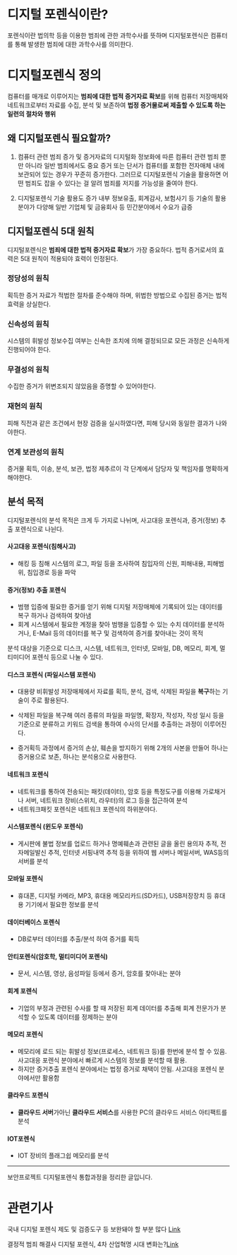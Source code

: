 # 디지털 포렌식이란?

포렌식이란 법의학 등을 이용한 범죄에 관한 과학수사를 뜻하며 디지털포렌식은 컴퓨터를 통해 발생한 범죄에 대한 과학수사를 의미한다.

# 디지털포렌식 정의

컴퓨터를 매개로 이루어지는 **범죄에 대한 법적 증거자료 확보**를 위해 컴퓨터 저장매체와 네트워크로부터 자료를 수집, 분석 및 보존하여 **법정 증거물로써 제출할 수 있도록 하는 일련의 절차와 행위**

## 왜 디지털포렌식 필요할까?

1. 컴퓨터 관련 범죄 증가 및 증거자료의 디지털화
   정보화에 따른 컴퓨터 관련 범죄 뿐만 아니라 일반 범죄에서도 중요 증거 또는 단서가 컴퓨터를 포함한 전자매체 내에 보관되어 있는 경우가 꾸준히 증가한다. 그러므로 디지털포렌식 기술을 활용하면 어떤 범죄도 잡을 수 있다는 걸 알려 범죄를 저지를 가능성을 줄여야 한다.

2. 디지털포렌식 기술 활용도 증가
   내부 정보유출, 회계감사, 보험사기 등 기술의 활용분야가 다양해 일반 기업체 및 금융회사 등 민간분야에서 수요가 급증

## 디지털포렌식 5대 원칙

디지털포렌식은 **범죄에 대한 법적 증거자료 확보**가 가장 중요하다.
법적 증거로서의 효력은 5대 원칙이 적용되야 효력이 인정된다.

### 정당성의 원칙

획득한 증거 자료가 적법한 절차를 준수해야 하며, 위법한 방법으로 수집된 증거는 법적 효력을 상실한다.

### 신속성의 원칙

시스템의 휘발성 정보수집 여부는 신속한 조치에 의해 결정되므로 모든 과정은 신속하게 진행되어야 한다.

### 무결성의 원칙

수집한 증거가 위변조되지 않았음을 증명할 수 있어야한다.

### 재현의 원칙

피해 직전과 같은 조건에서 현장 검증을 실시하였다면, 피해 당시와 동일한 결과가 나와야한다.

### 연계 보관성의 원칙

증거물 획득, 이송, 분석, 보관, 법정 제추르이 각 단계에서 담당자 및 책임자를 명확하게 해야한다.

## 분석 목적

디지털포렌식의 분석 목적은 크게 두 가지로 나뉘며, 사고대응 포렌식과, 증거(정보) 추출 포렌식으로 나뉜다.

#### 사고대응 포렌식(침해사고)

- 해킹 등 침해 시스템의 로그, 파일 등을 조사하여 침입자의 신원, 피해내용, 피해범위, 침입경로 등을 파악

#### 증거(정보) 추출 포렌식

- 범행 입증에 필요한 증거를 얻기 위해 디지털 저장매체에 기록되어 있는 데이터를 복구 하거나 검색하여 찾아냄
- 회계 시스템에서 필요한 계정을 찾아 범행을 입증할 수 있는 수치 데이터를 분석하거나, E-Mail 등의 데이터를 복구 및 검색하여 증거를 찾아내는 것이 목적

분석 대상을 기준으로 디스크, 시스템, 네트워크, 인터넷, 모바일, DB, 메모리, 회계, 멀티미디어 포렌식 등으로 나눌 수 있다.

#### 디스크 포렌식 (파일시스템 포렌식)

- 대용량 비휘발성 저장매체에서 자료를 획득, 분석, 검색, 삭제된 파일을 **복구**하는 기술이 주로 활용된다.
- 삭제된 파일을 복구해 여러 종류의 파일을 파일명, 확장자, 작성자, 작성 일시 등을 기준으로 분류하고 키워드 검색을 통하여 수사의 단서를 추출하는 과정이 이루어진다.

- 증거획득 과정에서 증거의 손상, 훼손을 방지하기 위해 2개의 사본을 만들어 하나는 증거용으로 보존, 하나는 분석용으로 사용한다.

#### 네트워크 포렌식

- 네트워크를 통하여 전송되는 패킷(데이터), 암호 등을 특정도구를 이용해 가로채거나 서버, 네트워크 장비(스위치, 라우터)의 로그 등을 접근하여 분석
- 네트워크패킷 포렌식은 네트워크 포렌식의 하위분야다.

#### 시스템포렌식 (윈도우 포렌식)

- 게시판에 불법 정보를 업로드 하거나 명예훼손과 관련된 글을 올린 용의자 추적, 전자메일발신 추적, 인터넷 서핑내역 추적 등을 위하여 웹 서버나 메일서버, WAS등의 서버를 분석

#### 모바일 포렌식

- 휴대폰, 디지털 카메라, MP3, 휴대용 메모리카드(SD카드), USB저장장치 등 휴대용 기기에서 필요한 정보를 분석

#### 데이터베이스 포렌식

- DB로부터 데이터를 추출/분석 하여 증거를 획득

#### 안티포렌식(암호학, 멀티미디어 포렌식)

- 문서, 시스템, 영상, 음성파일 등에서 증거, 암호를 찾아내는 분야

#### 회계 포렌식

- 기업의 부정과 관련된 수사를 할 때 저장된 회계 데이터를 추출해 회계 전문가가 분석할 수 있도록 데이터를 정제하는 분야

#### 메모리 포렌식

- 메모리에 로드 되는 휘발성 정보(프로세스, 네트워크 등)를 한번에 분석 할 수 있음. 사고대응 포렌식 분야에서 빠르게 시스템의 정보를 분석할 때 활용.
- 하지만 증거추출 포렌식 분야에서는 법정 증거로 채택이 안됨. 사고대응 포렌식 분야에서만 활용함

#### 클라우드 포렌식

- **클라우드 서버**가아닌 **클라우드 서비스**를 사용한 PC의 클라우드 서비스 아티팩트를 분석

#### IOT포렌식

- IOT 장비의 플래그쉽 메모리를 분석

---

보안프로젝트 디지털포렌식 통합과정을 정리한 글입니다.

# 관련기사

국내 디지털 포렌식 제도 및 검증도구 등 보완돼야 할 부분 많다 [Link](http://www.cctvnews.co.kr/news/articleView.html?idxno=84342 "Title")

결정적 범죄 해결사 디지털 포렌식, 4차 산업혁명 시대 변화는?[Link](http://www.cctvnews.co.kr/news/articleView.html?idxno=92022"forensic")

